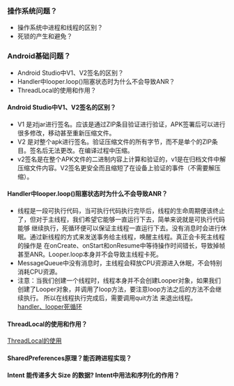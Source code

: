 ### 操作系统问题？
* 操作系统中进程和线程的区别？
* 死锁的产生和避免？

### Android基础问题？
* Android Studio中V1、V2签名的区别？
* Handler中looper.loop()阻塞状态时为什么不会导致ANR？
* ThreadLocal的使用和作用？



#### Android Studio中V1、V2签名的区别？
* V1 是对jar进行签名。应该是通过ZIP条目验证进行验证，APK签署后可以进行很多修改，移动甚至重新压缩文件。  
* V2 是对整个apk进行签名。验证压缩文件的所有字节，而不是单个的ZIP条目。签名后无法更改。在编译过程中压缩。   
* v2签名是在整个APK文件的二进制内容上计算和验证的，v1是在归档文件中解压缩文件内容。V2签名更安全而且缩短了在设备上验证的事件（不需要解压缩）。

#### Handler中looper.loop()阻塞状态时为什么不会导致ANR？
* 线程是一段可执行代码，当可执行代码执行完毕后，线程的生命周期便该终止了，但对于主线程，我们希望它能够一直运行下去，简单来说就是可执行代码能够
继续执行，死循环便可以保证主线程一直运行下去。没有消息时会进行休眠。通过新线程的方式来发送事务给主线程，唤醒主线程。真正会卡死主线程的操作是
在onCreate、onStart和onResume中等待操作时间错长，导致掉帧甚至ANR。Looper.loop本身并不会导致主线程卡死。  
* MessageQueue中没有消息时，主线程会释放CPU资源进入休眠，不会特别消耗CPU资源。  
* 注意：当我们创建一个线程时，线程本身并不会创建Looper对象，如果我们创建了Looper对象，并调用了loop方法，要注意loop方法之后的方法不会继续执行。
所以在线程执行完成后，需要调用quit方法 来退出线程。  
[handler、looper死循环](https://www.cnblogs.com/chenxibobo/p/9640472.html)

#### ThreadLocal的使用和作用？  
[ThreadLocal的使用](https://github.com/yudam/Android-question/blob/master/ThreadLocal%E8%A7%A3%E6%9E%90.md)

#### SharedPreferences原理？能否跨进程实现？


#### Intent 能传递多大 Size 的数据? Intent中用法和序列化的作用？
